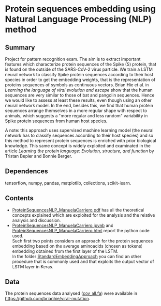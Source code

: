 # Protein sequences embedding using Natural Language Processing (NLP) method
## Summary
Project for pattern recognition exam. The aim is to extract important features which characterize protein sequences of the Spike (S) protein, that is found on the outside of the SARS-CoV-2 virus particle. 
We train a LSTM neural network to classify Spike protein sequences according to their host species in order to get the embedding weights, that is the representation of proteins sequences of
symbols as continuous vectors. Brian Hie et al. in *Learning the language of viral evolution and escape* show that the human sequences are very similar to those
of bat and pangolin sequences. Hence we would like to assess at least these results, even though using an other neural network model. In the end, besides this, we find that human protein sequences arrange themselves in a more
regular shape with respect to animals, which suggests a "more regular and less random" variability in Spike protein sequences from human host species.

A note: this approach uses supervised machine learning model (the neural network has to classify sequences according to their host species) and so this method to represent protein sequences is enriched with prior biological knowledge.
This same concept is widely exploited and examinated in the article *Learning the protein language: Evolution, structure, and function* by Tristan Bepler and Bonnie Berger.

## Dependences
tensorflow, numpy, pandas, matplotlib, collections, scikit-learn. 

## Contents
* [ProteinSequencesNLP_ManuelaCarriero.pdf](https://github.com/ManuelaCarriero/natural-language-processing-project/blob/main/ProteinSequencesNLP_ManuelaCarriero.pdf) has all the theoretical concepts explained which are exploited for the analysis and the relative analysis and discussion.
* [ProteinSequencesNLP_ManuelaCarriero.ipynb](https://github.com/ManuelaCarriero/natural-language-processing-project/blob/main/ProteinSequencesNLP_ManuelaCarriero.ipynb) and [ProteinSequencesNLP_ManuelaCarriero.html](https://github.com/ManuelaCarriero/natural-language-processing-project/blob/main/ProteinSequencesNLP_ManuelaCarriero.html) report the python code used.<br> 
Such first two points considers an approach for the protein sequences embedding based on the average aminoacids (chosen as tokens) embedding obtained from the first layer of the LSTM.<br> 
In the folder [StandardEmbeddingApproach](https://github.com/ManuelaCarriero/natural-language-processing-project/tree/main/StandardEmbeddingApproach) you can find an other procedure that is commonly used and that exploits the output vector of LSTM layer in Keras.
 
## Data
The protein sequences data analysed ([cov_all.fa](https://github.com/ManuelaCarriero/natural-language-processing-project/blob/main/cov_all.fa)) were available in https://github.com/brianhie/viral-mutation.